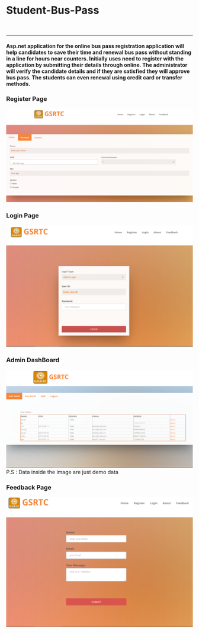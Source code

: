 <h1>Student-Bus-Pass</h1>
<br><hr>
<h4>
Asp.net application for the online bus pass registration application will help candidates to save their time and renewal bus pass without standing in a line for hours near counters.
Initially uses need to register with the application by submitting their details through online. 
The administrator will verify the candidate details and if they are satisfied they will approve bus pass.
The students can even renewal using credit card or transfer methods.
</h4>
<h3>Register Page</h3>
<img src="/WebApplication12\images\SCR1.PNG">
<h3>Login Page</h3>
<img src="/WebApplication12\images\SCR2.PNG">
<h3>Admin DashBoard</h3>
<img src="/WebApplication12\images\SCR4.PNG">
P.S : Data inside the image are just demo data
<h3>Feedback Page</h3>
<img src="/WebApplication12\images\SCR3.PNG">
